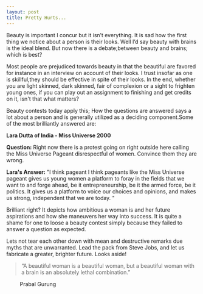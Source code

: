 ```yaml
---
layout: post
title: Pretty Hurts...
---
```



Beauty is important I concur but it isn’t everything. It is sad how the first thing we notice about a person is their looks. Well I’d say beauty with brains is the ideal blend. But now there is a debate;between beauty and brains; which is best?


Most people are prejudiced towards beauty in that the beautiful are favored for instance in an interview on account of their looks. I trust insofar as one is skillful,they should be effective in spite of their looks. In the end, whether you are light skinned, dark skinned, fair of complexion or a sight to frighten young ones, if you can play out an assignment to finishing and get credits on it, isn't that what matters?

Beauty contests today apply this; How the questions are answered says a lot about a person and is generally utilized as a deciding component.Some of the most brilliantly answered are:


**Lara Dutta of India - Miss Universe 2000**


**Question:** Right now there is a protest going on right outside here calling the Miss Universe Pageant disrespectful of women. Convince them they are wrong.

**Lara's Answer:** "I think pageant I think pageants like the Miss Universe pageant gives us young women a platform to foray in the fields that we want to and forge ahead, be it entrepreneurship, be it the armed force, be it politics. It gives us a platform to voice our choices and opinions, and makes us strong, independent that we are today. "

Brilliant right? It depicts how ambitious a woman is and her future aspirations and how she maneuvers her way into success. It is quite a shame for one to loose a beauty contest  simply because they failed to answer a question as expected.

Lets not tear each other down with mean and destructive remarks due myths that are unwarranted. Lead the pack from Steve Jobs, and let us fabricate a greater, brighter future. Looks aside!



 >“A beautiful woman is a beautiful woman, but a beautiful woman with a brain is an absolutely lethal combination.”
                                            
                                            
&nbsp;&nbsp;&nbsp;&nbsp;&nbsp;&nbsp;&nbsp;&nbsp; Prabal Gurung